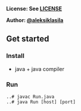 **License: See [LICENSE](../../LICENSE)**

**Author: [@aleksiklasila](https://github.com/aleksiklasila)**

## Get started

### Install

* java + java compiler

### Run

```
..# javac Run.java
..# java Run [host] [port]
```
